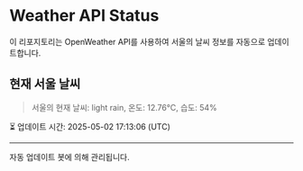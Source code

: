 
# Weather API Status

이 리포지토리는 OpenWeather API를 사용하여 서울의 날씨 정보를 자동으로 업데이트합니다.

## 현재 서울 날씨
> 서울의 현재 날씨: light rain, 온도: 12.76°C, 습도: 54%

⏳ 업데이트 시간: 2025-05-02 17:13:06 (UTC)

---
자동 업데이트 봇에 의해 관리됩니다.
